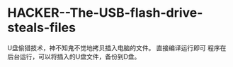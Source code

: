 # HACKER--The-USB-flash-drive-steals-files
U盘偷猎技术，神不知鬼不觉地拷贝插入电脑的文件。
直接编译运行即可 程序在后台运行，可以将插入的U盘文件，备份到D盘。

